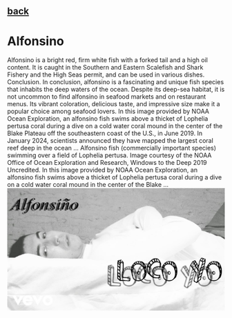 ## [back](../index.md) 
# Alfonsino
Alfonsino is a bright red, firm white fish with a forked tail and a high oil content. It is caught in the Southern and Eastern Scalefish and Shark Fishery and the High Seas permit, and can be used in various dishes. Conclusion. In conclusion, alfonsino is a fascinating and unique fish species that inhabits the deep waters of the ocean. Despite its deep-sea habitat, it is not uncommon to find alfonsino in seafood markets and on restaurant menus. Its vibrant coloration, delicious taste, and impressive size make it a popular choice among seafood lovers. In this image provided by NOAA Ocean Exploration, an alfonsino fish swims above a thicket of Lophelia pertusa coral during a dive on a cold water coral mound in the center of the Blake Plateau off the southeastern coast of the U.S., in June 2019. In January 2024, scientists announced they have mapped the largest coral reef deep in the ocean ... Alfonsino fish (commercially important species) swimming over a field of Lophelia pertusa. Image courtesy of the NOAA Office of Ocean Exploration and Research, Windows to the Deep 2019 Uncredited. In this image provided by NOAA Ocean Exploration, an alfonsino fish swims above a thicket of Lophelia pertusa coral during a dive on a cold water coral mound in the center of the Blake ...
![zdjecie ryby :)](../fotki/Alfonsino.jpg)
